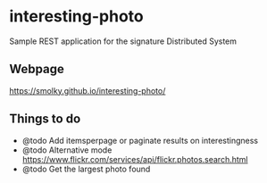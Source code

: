 # interesting-photo
Sample REST application for the signature Distributed System

## Webpage
https://smolky.github.io/interesting-photo/

## Things to do
- @todo Add itemsperpage or paginate results on interestingness
- @todo Alternative mode https://www.flickr.com/services/api/flickr.photos.search.html
- @todo Get the largest photo found
